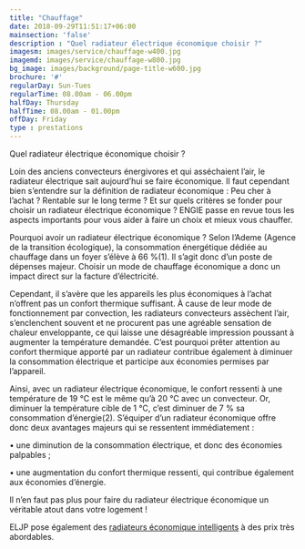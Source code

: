 ```yaml
---
title: "Chauffage"
date: 2018-09-29T11:51:17+06:00
mainsection: 'false'
description : "Quel radiateur électrique économique choisir ?"
imagesm: images/service/chauffage-w400.jpg
imagemd: images/service/chauffage-w800.jpg
bg_image: images/background/page-title-w600.jpg
brochure: '#'
regularDay: Sun-Tues
regularTime: 08.00am - 06.00pm
halfDay: Thursday
halfTime: 08.00am - 01.00pm
offDay: Friday
type : prestations
---
```


Quel radiateur électrique économique choisir ?

Loin des anciens convecteurs énergivores et qui asséchaient l’air, le radiateur électrique sait aujourd’hui se faire économique<!--more-->. Il faut cependant bien s’entendre sur la définition de radiateur économique : Peu cher à l’achat ? Rentable sur le long terme ? Et sur quels critères se fonder pour choisir un radiateur électrique économique ? ENGIE passe en revue tous les aspects importants pour vous aider à faire un choix et mieux vous chauffer.

Pourquoi avoir un radiateur électrique économique ?
Selon l’Ademe (Agence de la transition écologique), la consommation énergétique dédiée au chauffage dans un foyer s’élève à 66 %(1). Il s’agit donc d’un poste de dépenses majeur. Choisir un mode de chauffage économique a donc un impact direct sur la facture d’électricité.

Cependant, il s’avère que les appareils les plus économiques à l’achat n’offrent pas un confort thermique suffisant. À cause de leur mode de fonctionnement par convection, les radiateurs convecteurs assèchent l’air, s’enclenchent souvent et ne procurent pas une agréable sensation de chaleur enveloppante, ce qui laisse une désagréable impression poussant à augmenter la température demandée. C’est pourquoi prêter attention au confort thermique apporté par un radiateur contribue également à diminuer la consommation électrique et participe aux économies permises par l’appareil.

Ainsi, avec un radiateur électrique économique, le confort ressenti à une température de 19 °C est le même qu’à 20 °C avec un convecteur. Or, diminuer la température cible de 1 °C, c’est diminuer de 7 % sa consommation d’énergie(2). S’équiper d’un radiateur économique offre donc deux avantages majeurs qui se ressentent immédiatement :

•     une diminution de la consommation électrique, et donc des économies palpables ;

•     une augmentation du confort thermique ressenti, qui contribue également aux économies d’énergie.

Il n’en faut pas plus pour faire du radiateur électrique économique un véritable atout dans votre logement !



ELJP pose également des [radiateurs économique intelligents](service/maison-connectee) à des prix très abordables.
